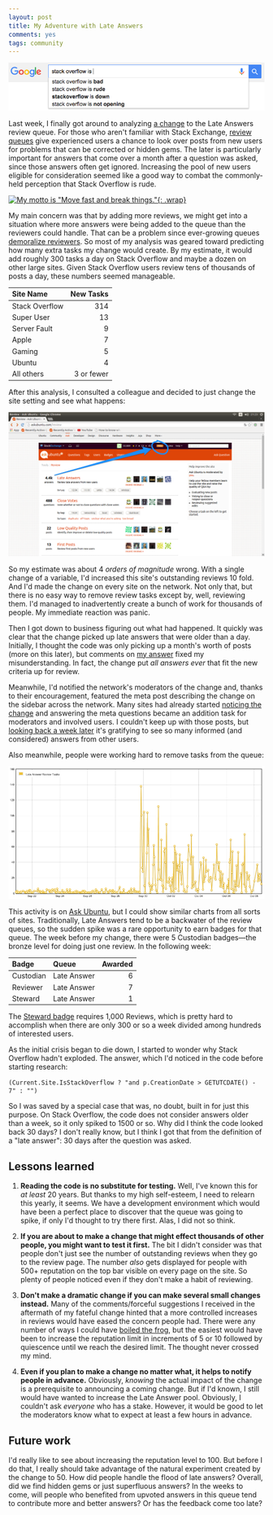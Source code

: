 ```yaml
---
layout: post
title: My Adventure with Late Answers
comments: yes
tags: community
---
```


![Stack Overflow is . . . rude](/images/SO_bad.png "Stack Overflow is . . . rude")

Last week, I finally got around to analyzing
[a change](http://meta.stackexchange.com/q/266696/1438) to the Late
Answers review queue.  For those who aren't familiar with Stack Exchange,
[review queues](http://stackoverflow.com/help/privileges/access-review-queues)
give experienced users a chance to look over posts from new users for
problems that can be corrected or hidden gems. The later is
particularly important for answers that come over a month after a
question was asked, since those answers often get ignored. Increasing
the pool of new users eligible for consideration seemed like a good
way to combat the commonly-held perception that Stack Overflow is
rude.


[![My motto is "Move fast and break things."](http://imgs.xkcd.com/comics/move_fast_and_break_things.png "I was almost fired from a job driving the hearse in funeral processions, but then the funeral home realized how much business I was creating for them."){: .wrap}](https://xkcd.com/1428/)

My main concern was that by adding more reviews, we might get into a
situation where more answers were being added to the queue than the
reviewers could handle. That can be a problem since ever-growing
queues
[demoralize reviewers](http://meta.stackoverflow.com/q/255270/1438). So
most of my analysis was geared toward predicting how many extra tasks
my change would create. By my estimate, it would add roughly 300 tasks
a day on Stack Overflow and maybe a dozen on other large sites. Given
Stack Overflow users review tens of thousands of posts a day, these
numbers seemed manageable.


Site Name      |  New Tasks
:------------- |  --------:
Stack Overflow |        314
Super User     |         13
Server Fault   |          9
Apple          |          7
Gaming         |          5
Ubuntu         |          4
All others     | 3 or fewer

After this analysis, I consulted a colleague and decided to just
change the site setting and see what happens:

[![4.4k Late Answers](/images/big_queue.png)](http://meta.askubuntu.com/q/14469/173605 "4.4k Late Answer reviews")

So my estimate was about 4 _orders of magnitude_ wrong. With a single
change of a variable, I'd increased this site's outstanding reviews 10
fold. And I'd made the change on every site on the network. Not only
that, but there is no easy way to remove review tasks except by, well,
reviewing them. I'd managed to inadvertently create a bunch of work
for thousands of people. My immediate reaction was panic.

Then I got down to business figuring out what had happened. It quickly
was clear that the change picked up late answers that were older than
a day. Initially, I thought the code was only picking up a month's
worth of posts (more on this later), but comments on
[my answer](http://meta.stackexchange.com/a/267080/1438) fixed my
misunderstanding. In fact, the change put _all answers ever_ that fit
the new criteria up for review.

Meanwhile, I'd notified the network's moderators of the change and,
thanks to their encouragement, featured the meta post describing the
change on the sidebar across the network. Many sites had already
started
[noticing the change](http://stackexchange.com/filters/205229/late-answers)
and answering the meta questions became an addition task for
moderators and involved users. I couldn't keep up with those posts,
but
[looking back a week later](https://www.google.com/search?q=site:meta.*.stackexchange.com+"late+answers")
it's gratifying to see so many informed (and considered) answers from
other users.

Also meanwhile, people were working hard to remove tasks from the queue:

![Ubuntu Late Answer reviews completed.](/images/ubuntu_reviews.png "Spike in completed reviews.")

This activity is on [Ask Ubuntu](http://askubuntu.com/), but I could
show similar charts from all sorts of sites. Traditionally, Late
Answers tend to be a backwater of the review queues, so the sudden
spike was a rare opportunity to earn badges for that queue. The week
before my change, there were 5 Custodian badges&mdash;the bronze level
for doing just one review. In the following week:

Badge    |Queue      |Awarded 
:--------|:----------|------:
Custodian|Late Answer|      6
Reviewer |Late Answer|      7
Steward  |Late Answer|      1

The [Steward badge](http://askubuntu.com/help/badges/126/steward)
requires 1,000 Reviews, which is pretty hard to accomplish when there
are only 300 or so a week divided among hundreds of interested users.

As the initial crisis began to die down, I started to wonder why Stack
Overflow hadn't exploded.  The answer, which I'd noticed in the code
before starting research:

    (Current.Site.IsStackOverflow ? "and p.CreationDate > GETUTCDATE() - 7" : "")

So I was saved by a special case that was, no doubt, built in for just
this purpose. On Stack Overflow, the code does not consider answers
older than a week, so it only spiked to 1500 or so. Why did I think
the code looked back 30 days? I don't really know, but I think I got
that from the definition of a "late answer": 30 days after the
question was asked.

## Lessons learned

1. **Reading the code is no substitute for testing.** Well, I've known
   this for _at least_ 20 years. But thanks to my high self-esteem, I
   need to relearn this yearly, it seems. We have a development
   environment which would have been a perfect place to discover that
   the queue was going to spike, if only I'd thought to try there
   first. Alas, I did not so think.

2. **If you are about to make a change that might effect thousands of
   other people, you might want to test it first.** The bit I didn't
   consider was that people don't just see the number of outstanding
   reviews when they go to the review page. The number _also_ gets
   displayed for people with 500+ reputation on the top bar visible on
   every page on the site. So plenty of people noticed even if they
   don't make a habit of reviewing.

3. **Don't make a dramatic change if you can make several small
   changes instead.** Many of the comments/forceful suggestions I
   received in the aftermath of my fateful change hinted that a more
   controlled increases in reviews would have eased the concern people
   had. There were any number of ways I could have
   [boiled the frog](http://conservationmagazine.org/2011/03/frog-fable-brought-to-boil/),
   but the easiest would have been to increase the reputation limit in
   increments of 5 or 10 followed by quiescence until we reach the
   desired limit. The thought never crossed my mind.

4. **Even if you plan to make a change no matter what, it helps to
   notify people in advance.** Obviously, _knowing_ the actual impact
   of the change is a prerequisite to announcing a coming change. But
   if I'd known, I still would have wanted to increase the Late Answer
   pool. Obviously, I couldn't ask _everyone_ who has a
   stake. However, it would be good to let the moderators know what to
   expect at least a few hours in advance.

## Future work

I'd really like to see about increasing the reputation level
to 100. But before I do that, I really should take advantage of the
natural experiment created by the change to 50. How did people handle
the flood of late answers? Overall, did we find hidden gems or just
superfluous answers? In the weeks to come, will people who benefited
from upvoted answers in this queue tend to contribute more and better
answers? Or has the feedback come too late? 

<!--  LocalWords:  LocalWords http png https xkcd chatroom ubuntu
 -->

<!--  LocalWords:  GETUTCDATE CreationDate IsStackOverflow
 -->
